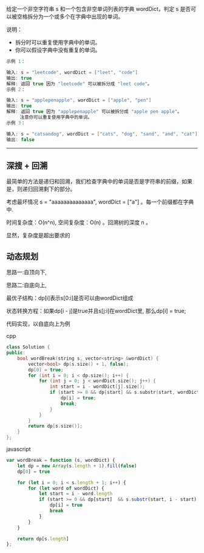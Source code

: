 给定一个非空字符串 s 和一个包含非空单词列表的字典 wordDict，判定 s 是否可以被空格拆分为一个或多个在字典中出现的单词。

说明：

- 拆分时可以重复使用字典中的单词。
- 你可以假设字典中没有重复的单词。

```cpp
示例 1：

输入: s = "leetcode", wordDict = ["leet", "code"]
输出: true
解释: 返回 true 因为 "leetcode" 可以被拆分成 "leet code"。
示例 2：

输入: s = "applepenapple", wordDict = ["apple", "pen"]
输出: true
解释: 返回 true 因为 "applepenapple" 可以被拆分成 "apple pen apple"。
     注意你可以重复使用字典中的单词。
示例 3：

输入: s = "catsandog", wordDict = ["cats", "dog", "sand", "and", "cat"]
输出: false
```


---

## 深搜 + 回溯

最简单的方法是递归和回溯，我们检查字典中的单词是否是字符串的前缀，如果是，则递归回溯剩下的部分。

考虑最坏情况 s = "aaaaaaaaaaaaaa", wordDict = ["a"] 。每一个前缀都在字典中.

时间复杂度：O(n^n), 空间复杂度：O(n) 。回溯树的深度 n 。

显然，复杂度是超出要求的

## 动态规划

思路一:自顶向下,

思路二:自底向上,

最优子结构：dp[i]表示s[0:i]是否可以由wordDict组成

状态转换方程：如果dp[i - j]是true并且s[j:i]在wordDict里, 那么dp[i] = true;

代码实现，以自底向上为例

cpp

```cpp
class Solution {
public:
    bool wordBreak(string s, vector<string> &wordDict) {
        vector<bool> dp(s.size() + 1, false);
        dp[0] = true;
        for (int i = 0; i < dp.size(); i++) {
            for (int j = 0; j < wordDict.size(); j++) {
                int start = i - wordDict[j].size();
                if (start >= 0 && dp[start] && s.substr(start, wordDict[j].size()) == wordDict[j]) {
                    dp[i] = true;
                    break;
                }
            }
        }
        return dp[s.size()];
    }
};
```

javascript

```javascript
var wordBreak = function (s, wordDict) {
    let dp = new Array(s.length + 1).fill(false)
    dp[0] = true

    for (let i = 0; i < s.length + 1; i++) {
        for (let word of wordDict) {
            let start = i - word.length
            if (start >= 0 && dp[start]  && s.substr(start, i - start) == word) {
                dp[i] = true
                break
            }
        }
    }

    return dp[s.length]
};
```

